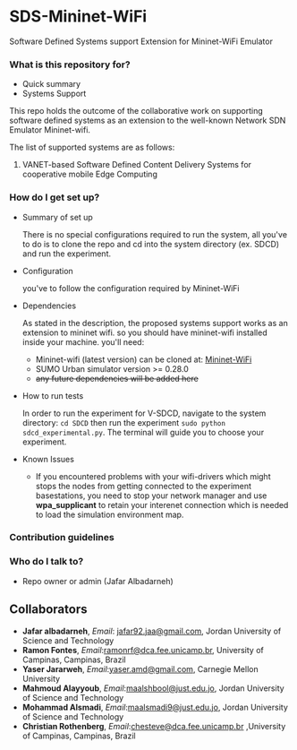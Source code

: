 # SDS-Mininet-WiFi
Software Defined Systems support Extension for Mininet-WiFi Emulator

### What is this repository for? ###

* Quick summary
* Systems Support

This repo holds the outcome of the collaborative work on supporting software defined systems as an extension to the well-known Network SDN Emulator Mininet-wifi.

The list of supported systems are as follows: 

1. VANET-based Software Defined Content Delivery Systems for cooperative mobile Edge Computing



### How do I get set up? ###

* Summary of set up

    There is no special configurations required to run the system, all you've to do is to clone the repo and cd into the system directory (ex. SDCD) and run the experiment.
* Configuration

    you've to follow the configuration required by Mininet-WiFi
* Dependencies

    As stated in the description, the proposed systems support works as an extension to mininet wifi. so you should have mininet-wifi installed inside your machine.
    you'll need: 
    - Mininet-wifi (latest version) can be cloned at: [Mininet-WiFi](https://github.com/intrig-unicamp/mininet-wifi)
    - SUMO Urban simulator version >= 0.28.0
    - ~~any future dependencies will be added here~~
* How to run tests  

    In order to run the experiment for V-SDCD, navigate to the system directory:
    `cd SDCD` then run the experiment `sudo python sdcd_experimental.py`.
    The terminal will guide you to choose your experiment.
* Known Issues

    - If you encountered problems with your wifi-drivers which might stops the nodes from getting connected to the experiment basestations, you need to stop your network manager and use __wpa_supplicant__ to retain your interenet connection which is needed to load the simulation environment map.    

### Contribution guidelines ###


### Who do I talk to? ###

* Repo owner or admin (Jafar Albadarneh)

Collaborators
---
- __Jafar albadarneh__, _Email_: jafar92.jaa@gmail.com, Jordan University of Science and Technology
- __Ramon Fontes__, _Email_:ramonrf@dca.fee.unicamp.br, University of Campinas, Campinas, Brazil
- __Yaser Jararweh__, _Email_:yaser.amd@gmail.com,  Carnegie Mellon University
- __Mahmoud Alayyoub__, _Email_:maalshbool@just.edu.jo, Jordan University of Science and Technology
- __Mohammad Alsmadi__, _Email_:maalsmadi9@just.edu.jo, Jordan University of Science and Technology
- __Christian Rothenberg__, _Email_:chesteve@dca.fee.unicamp.br ,University of Campinas, Campinas, Brazil
